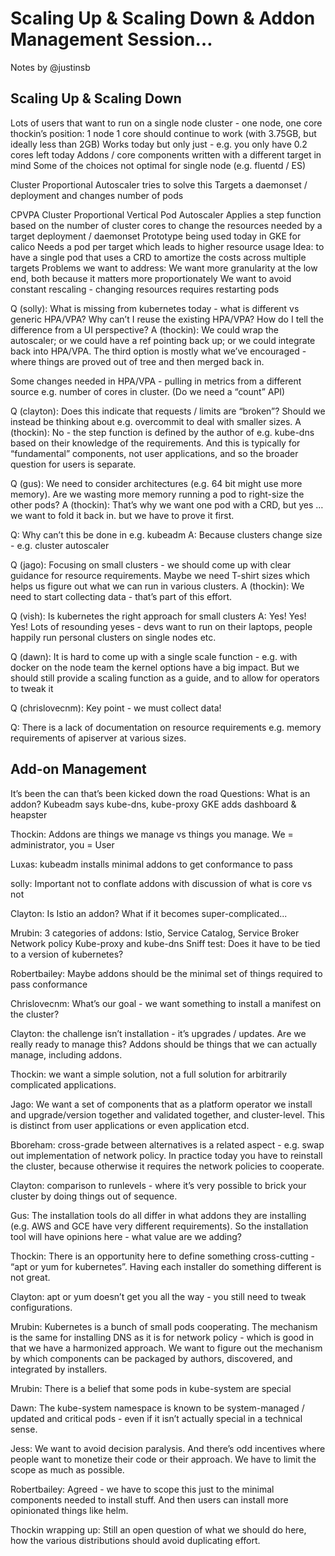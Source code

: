 # Scaling Up & Scaling Down & Addon Management Session…

Notes by @justinsb 

## Scaling Up & Scaling Down

Lots of users that want to run on  a single node cluster - one node, one core
thockin’s position: 1 node 1 core should continue to work (with 3.75GB, but ideally less than 2GB)
Works today but only just - e.g. you only have 0.2 cores left today
Addons / core components written with a different target in mind
Some of the choices not optimal for single node (e.g. fluentd / ES)

Cluster Proportional Autoscaler tries to solve this
    Targets a daemonset / deployment and changes number of pods

CPVPA Cluster Proportional Vertical Pod Autoscaler
    Applies a step function based on the number of cluster cores to change the resources needed by a target deployment / daemonset
Prototype being used today in GKE for calico
    Needs a pod per target which leads to higher resource usage
    Idea: to have a single pod that uses a CRD to amortize the costs across multiple targets
    Problems we want to address:
        We want more granularity at the low end, both because it matters more proportionately
        We want to avoid constant rescaling - changing resources requires restarting pods

Q (solly): What is missing from kubernetes today - what is different vs generic HPA/VPA?  Why can’t I reuse the existing HPA/VPA?  How do I tell the difference from a UI perspective?
A (thockin): We could wrap the autoscaler; or we could have a ref pointing back up; or we could integrate back into HPA/VPA.  The third option is mostly what we’ve encouraged - where things are proved out of tree and then merged back in.

Some changes needed in HPA/VPA - pulling in metrics from a different source e.g. number of cores in cluster.  (Do we need a “count” API)

Q (clayton): Does this indicate that requests / limits are “broken”?  Should we instead be thinking about e.g. overcommit to deal with smaller sizes.
A (thockin): No - the step function is defined by the author of e.g. kube-dns based on their knowledge of the requirements.   And this is typically for “fundamental” components, not user applications, and so the broader question for users is separate.

Q (gus): We need to consider architectures (e.g. 64 bit might use more memory).  Are we wasting more memory running a pod to right-size the other pods?
A (thockin): That’s why we want one pod with a CRD, but yes … we want to fold it back in. but we have to prove it first.

Q: Why can’t this be done in e.g. kubeadm
A: Because clusters change size - e.g. cluster autoscaler

Q (jago): Focusing on small clusters - we should come up with clear guidance for resource requirements.  Maybe we need T-shirt sizes which helps us figure out what we can run in various clusters.
A (thockin): We need to start collecting data - that’s part of this effort.

Q (vish): Is kubernetes the right approach for small clusters
A: Yes!  Yes!  Yes! Lots of resounding yeses - devs want to run on their laptops, people happily run personal clusters on single nodes etc.

Q (dawn): It is hard to come up with a single scale function - e.g. with docker on the node team the kernel options have a big impact.  But we should still provide a scaling function as a guide, and to allow for operators to tweak it

Q (chrislovecnm): Key point - we must collect data!

Q: There is a lack of documentation on resource requirements e.g. memory requirements of apiserver at various sizes.


## Add-on Management

It’s been the can that’s been kicked down the road
Questions:
    What is an addon?
        Kubeadm says kube-dns, kube-proxy
        GKE adds dashboard & heapster

Thockin: Addons are things we manage vs things you manage.  We = administrator, you = User

Luxas: kubeadm installs minimal addons to get conformance to pass

solly: Important not to conflate addons with discussion of what is core vs not

Clayton: Is Istio an addon?  What if it becomes super-complicated... 

Mrubin: 3 categories of addons:
    Istio, Service Catalog, Service Broker
    Network policy
    Kube-proxy and kube-dns
Sniff test: Does it have to be tied to a version of kubernetes?

Robertbailey: Maybe addons should be the minimal set of things required to pass conformance

Chrislovecnm: What’s our goal - we want something to install a manifest on the cluster?

Clayton: the challenge isn’t installation - it’s upgrades / updates.  Are we really ready to manage this?  Addons should be things that we can actually manage, including addons.

Thockin: we want a simple solution, not a full solution for arbitrarily complicated applications.

Jago: We want a set of components that as a platform operator we install and upgrade/version together and validated together, and cluster-level.  This is distinct from user applications or even application etcd.

Bboreham: cross-grade between alternatives is a related aspect - e.g. swap out implementation of network policy.  In practice today you have to reinstall the cluster, because otherwise it requires the network policies to cooperate.

Clayton: comparison to runlevels - where it’s very possible to brick your cluster by doing things out of sequence.

Gus: The installation tools do all differ in what addons they are installing (e.g. AWS and GCE have very different requirements).  So the installation tool will have opinions here - what value are we adding?

Thockin: There is an opportunity here to define something cross-cutting - “apt or yum for kubernetes”.  Having each installer do something different is not great.

Clayton: apt or yum doesn’t get you all the way - you still need to tweak configurations.

Mrubin: Kubernetes is a bunch of small pods cooperating.  The mechanism is the same for installing DNS as it is for network policy - which is good in that we have a harmonized approach.  We want to figure out the mechanism by which components can be packaged by authors, discovered, and integrated by installers.

Mrubin: There is a belief that some pods in kube-system are special

Dawn: The kube-system namespace is known to be system-managed / updated and critical pods - even if it isn’t actually special in a technical sense.

Jess: We want to avoid decision paralysis.  And there’s odd incentives where people want to monetize their code or their approach.  We have to limit the scope as much as possible.

Robertbailey: Agreed - we have to scope this just to the minimal components needed to install stuff.  And then users can install more opinionated things like helm.

Thockin wrapping up: Still an open question of what we should do here, how the various distributions should avoid duplicating effort.
